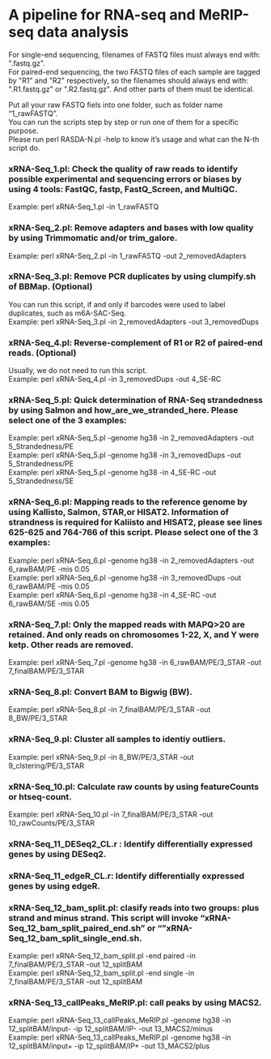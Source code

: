# A pipeline for RNA-seq and MeRIP-seq data analysis

For single-end sequencing, filenames of FASTQ files must always end with: ".fastq.gz".                           
For paired-end sequencing, the two FASTQ files of each sample are tagged by "R1" and "R2" respectively, so the filenames should always end with: ".R1.fastq.gz" or ".R2.fastq.gz". And other parts of them must be identical.                         

Put all your raw FASTQ fiels into one folder, such as folder name “1_rawFASTQ”.                  
You can run the scripts step by step or run one of them for a specific purpose.                 
Please run perl RASDA-N.pl -help to know it’s usage and what can the N-th script do.               


### xRNA-Seq_1.pl: Check the quality of raw reads to identify possible experimental and sequencing errors or biases by using 4 tools: FastQC, fastp, FastQ_Screen, and MultiQC.            
Example: perl xRNA-Seq_1.pl -in 1_rawFASTQ                   
                        
### xRNA-Seq_2.pl: Remove adapters and bases with low quality by using Trimmomatic and/or trim_galore.                             
Example: perl xRNA-Seq_2.pl -in 1_rawFASTQ -out 2_removedAdapters             

### xRNA-Seq_3.pl: Remove PCR duplicates by using clumpify.sh of BBMap. (Optional)            
You can run this script, if and only if barcodes were used to label duplicates, such as m6A-SAC-Seq.               
Example: perl xRNA-Seq_3.pl -in 2_removedAdapters -out 3_removedDups                            

### xRNA-Seq_4.pl: Reverse-complement of R1 or R2 of paired-end reads. (Optional)              
Usually, we do not need to run this script.          
Example: perl xRNA-Seq_4.pl -in 3_removedDups -out 4_SE-RC               

### xRNA-Seq_5.pl: Quick determination of RNA-Seq strandedness by using Salmon and how_are_we_stranded_here. Please select one of the 3 examples:            
Example: perl xRNA-Seq_5.pl -genome hg38 -in 2_removedAdapters -out 5_Strandedness/PE       
Example: perl xRNA-Seq_5.pl -genome hg38 -in 3_removedDups  -out 5_Strandedness/PE       
Example: perl xRNA-Seq_5.pl -genome hg38 -in 4_SE-RC  -out 5_Strandedness/SE   

### xRNA-Seq_6.pl: Mapping reads to the reference genome by using Kallisto, Salmon, STAR,or HISAT2. Information of strandness is required for Kaliisto and HISAT2, please see lines 625-625 and 764-766 of this script. Please select one of the 3 examples:                       
Example: perl xRNA-Seq_6.pl -genome hg38 -in 2_removedAdapters -out 6_rawBAM/PE -mis 0.05           
Example: perl xRNA-Seq_6.pl -genome hg38 -in 3_removedDups  -out 6_rawBAM/PE -mis 0.05         
Example: perl xRNA-Seq_6.pl -genome hg38 -in 4_SE-RC  -out 6_rawBAM/SE -mis 0.05          

### xRNA-Seq_7.pl: Only the mapped reads with MAPQ>20 are retained. And only reads on chromosomes 1-22, X, and Y were ketp. Other reads are removed.
Example: perl xRNA-Seq_7.pl -genome hg38 -in 6_rawBAM/PE/3_STAR -out 7_finalBAM/PE/3_STAR              
  
### xRNA-Seq_8.pl: Convert BAM to Bigwig (BW).                 
Example: perl xRNA-Seq_8.pl  -in 7_finalBAM/PE/3_STAR -out 8_BW/PE/3_STAR               
  
### xRNA-Seq_9.pl: Cluster all samples to identiy outliers.           
Example: perl xRNA-Seq_9.pl -in 8_BW/PE/3_STAR -out 9_clstering/PE/3_STAR               

###  xRNA-Seq_10.pl: Calculate raw counts by using featureCounts or htseq-count.
Example: perl xRNA-Seq_10.pl -in 7_finalBAM/PE/3_STAR -out 10_rawCounts/PE/3_STAR          

###  xRNA-Seq_11_DESeq2_CL.r : Identify differentially expressed genes by using DESeq2.        
###  xRNA-Seq_11_edgeR_CL.r: Identify differentially expressed genes by using edgeR.       
###  xRNA-Seq_12_bam_split.pl: clasify reads into two groups: plus strand and minus strand. This script will invoke “xRNA-Seq_12_bam_split_paired_end.sh” or “”xRNA-Seq_12_bam_split_single_end.sh.
Example: perl xRNA-Seq_12_bam_split.pl -end paired -in 7_finalBAM/PE/3_STAR -out 12_splitBAM        
Example: perl xRNA-Seq_12_bam_split.pl -end single -in 7_finalBAM/PE/3_STAR -out 12_splitBAM           

###  xRNA-Seq_13_callPeaks_MeRIP.pl: call peaks by using MACS2.              
Example: perl xRNA-Seq_13_callPeaks_MeRIP.pl -genome hg38 -in 12_splitBAM/input-   -ip 12_splitBAM/IP- -out 13_MACS2/minus                
Example: perl xRNA-Seq_13_callPeaks_MeRIP.pl -genome hg38 -in 12_splitBAM/input+   -ip 12_splitBAM/IP+ -out 13_MACS2/plus        


